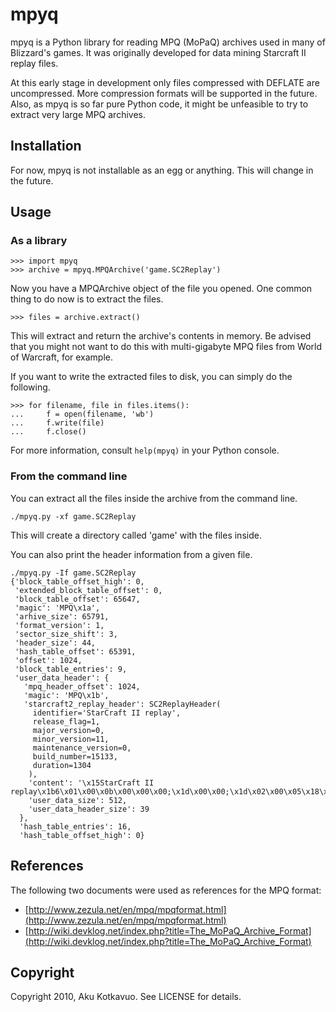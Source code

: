 # mpyq

mpyq is a Python library for reading MPQ (MoPaQ) archives used in many of
Blizzard's games. It was originally developed for data mining Starcraft II
replay files.

At this early stage in development only files compressed with DEFLATE are
uncompressed. More compression formats will be supported in the future. Also,
as mpyq is so far pure Python code, it might be unfeasible to try to extract
very large MPQ archives.

## Installation

For now, mpyq is not installable as an egg or anything. This will change
in the future.

## Usage

### As a library

    >>> import mpyq
    >>> archive = mpyq.MPQArchive('game.SC2Replay')

Now you have a MPQArchive object of the file you opened. One common thing
to do now is to extract the files.

    >>> files = archive.extract()

This will extract and return the archive's contents in memory. Be advised
that you might not want to do this with multi-gigabyte MPQ files from
World of Warcraft, for example.

If you want to write the extracted files to disk, you can simply do the
following.

    >>> for filename, file in files.items():
    ...     f = open(filename, 'wb')
    ...     f.write(file)
    ...     f.close()

For more information, consult `help(mpyq)` in your Python console.

### From the command line

You can extract all the files inside the archive from the command line.

    ./mpyq.py -xf game.SC2Replay

This will create a directory called 'game' with the files inside.

You can also print the header information from a given file.

    ./mpyq.py -If game.SC2Replay
    {'block_table_offset_high': 0,
     'extended_block_table_offset': 0,
     'block_table_offset': 65647,
     'magic': 'MPQ\x1a',
     'arhive_size': 65791,
     'format_version': 1,
     'sector_size_shift': 3,
     'header_size': 44,
     'hash_table_offset': 65391,
     'offset': 1024,
     'block_table_entries': 9,
     'user_data_header': {
       'mpq_header_offset': 1024,
       'magic': 'MPQ\x1b',
       'starcraft2_replay_header': SC2ReplayHeader(
         identifier='StarCraft II replay',
         release_flag=1,
         major_version=0,
         minor_version=11,
         maintenance_version=0,
         build_number=15133,
         duration=1304
        ),
        'content': '\x15StarCraft II replay\x1b6\x01\x00\x0b\x00\x00\x00;\x1d\x00\x00;\x1d\x02\x00\x05\x18\x03',
        'user_data_size': 512,
        'user_data_header_size': 39
      },
      'hash_table_entries': 16,
      'hash_table_offset_high': 0}

## References

The following two documents were used as references for the MPQ format:

 * [http://www.zezula.net/en/mpq/mpqformat.html](http://www.zezula.net/en/mpq/mpqformat.html)
 * [http://wiki.devklog.net/index.php?title=The_MoPaQ_Archive_Format](http://wiki.devklog.net/index.php?title=The_MoPaQ_Archive_Format)


## Copyright

Copyright 2010, Aku Kotkavuo. See LICENSE for details.
